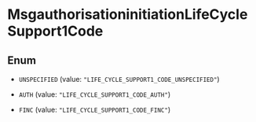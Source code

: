 

# MsgauthorisationinitiationLifeCycleSupport1Code

## Enum


* `UNSPECIFIED` (value: `"LIFE_CYCLE_SUPPORT1_CODE_UNSPECIFIED"`)

* `AUTH` (value: `"LIFE_CYCLE_SUPPORT1_CODE_AUTH"`)

* `FINC` (value: `"LIFE_CYCLE_SUPPORT1_CODE_FINC"`)




